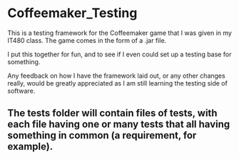 # Coffeemaker_Testing
This is a testing framework for the Coffeemaker game that I was given in my IT480 class. The game comes in the form of a .jar file.

I put this together for fun, and to see if I even could set up a testing base for something. 

Any feedback on how I have the framework laid out, or any other changes really, would be greatly appreciated as I am still learning the testing side of software. 

## The tests folder will contain files of tests, with each file having one or many tests that all having something in common (a requirement, for example).
